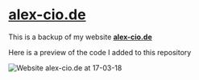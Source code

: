 # [alex-cio.de](http://alex-cio.de)
This is a backup of my website **[alex-cio.de](http://alex-cio.de)**

Here is a preview of the code I added to this repository

![Website alex-cio.de at 17-03-18](https://github.com/xandrucea/alex-cio.de/blob/master/mywebarchive/17-03-18%20-%20website%20header.png?raw=true)

